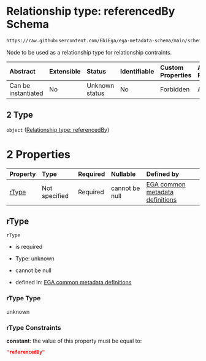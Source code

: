 # Relationship type: referencedBy Schema

```txt
https://raw.githubusercontent.com/EbiEga/ega-metadata-schema/main/schemas/EGA.protocol.json#/properties/protocolRelationships/items/allOf/1/anyOf/2/allOf/0/anyOf/2
```

Node to be used as a relationship type for relationship contraints.

| Abstract            | Extensible | Status         | Identifiable | Custom Properties | Additional Properties | Access Restrictions | Defined In                                                                       |
| :------------------ | :--------- | :------------- | :----------- | :---------------- | :-------------------- | :------------------ | :------------------------------------------------------------------------------- |
| Can be instantiated | No         | Unknown status | No           | Forbidden         | Allowed               | none                | [EGA.protocol.json\*](../../../schemas/EGA.protocol.json "open original schema") |

## 2 Type

`object` ([Relationship type: referencedBy](ega-12-definitions-relationship-type-referencedby.md))

# 2 Properties

| Property        | Type          | Required | Nullable       | Defined by                                                                                                                                                                                                                                                       |
| :-------------- | :------------ | :------- | :------------- | :--------------------------------------------------------------------------------------------------------------------------------------------------------------------------------------------------------------------------------------------------------------- |
| [rType](#rtype) | Not specified | Required | cannot be null | [EGA common metadata definitions](ega-12-definitions-relationship-type-referencedby-properties-rtype.md "https://raw.githubusercontent.com/EbiEga/ega-metadata-schema/main/schemas/EGA.common-definitions.json#/definitions/rTypeReferencedBy/properties/rType") |

## rType



`rType`

*   is required

*   Type: unknown

*   cannot be null

*   defined in: [EGA common metadata definitions](ega-12-definitions-relationship-type-referencedby-properties-rtype.md "https://raw.githubusercontent.com/EbiEga/ega-metadata-schema/main/schemas/EGA.common-definitions.json#/definitions/rTypeReferencedBy/properties/rType")

### rType Type

unknown

### rType Constraints

**constant**: the value of this property must be equal to:

```json
"referencedBy"
```
